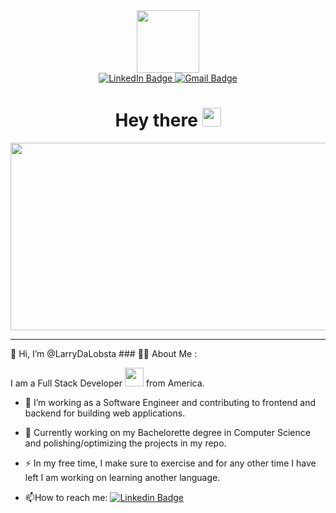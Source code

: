 
<!---
LarryDaLobsta/LarryDaLobsta is a ✨ special ✨ repository because its `README.md` (this file) appears on your GitHub profile.
You can click the Preview link to take a look at your changes.
--->

<div id="header" align="center">
    <img src="https://media.giphy.com/media/XwBzLXzYq7ljHBXkHk/giphy.gif" width="100"/>
<div id="badges">
    <a href="www.linkedin.com/in/larry-white-184163254">
        <img src="https://img.shields.io/badge/LinkedIn-blue?style=for-the-badge&logo=linkedin&logoColor=white" alt="LinkedIn Badge"/>
    </a>
    <a href="www.linkedin.com/in/larry-white-184163254">
        <img src="https://img.shields.io/badge/Gmail-D14836?style=for-the-badge&logo=gmail&logoColor=white" alt="Gmail Badge" />
    </a>
   
</div>

<img src="https://komarev.com/ghpvc/?username=LarryDaLobsta&style=flat-square&color=blue" alt=""/>


<h1>
  Hey there
    <img src="https://media.giphy.com/media/3owyplYLWlGFQk9mF2/giphy.gif" width="30px"/>
</h1>
  
</div>



<div align="center">
  <img src="https://media.giphy.com/media/dWesBcTLavkZuG35MI/giphy.gif" width="600" height="300"/>
</div>


---


👋 Hi, I’m @LarryDaLobsta ### :man_technologist: About Me :

I am a Full Stack Developer <img src="https://media.giphy.com/media/WUlplcMpOCEmTGBtBW/giphy.gif" width="30"> from America.


- :telescope: I’m working as a Software Engineer and contributing to frontend and backend for building web applications.

- :seedling: Currently working on my Bachelorette degree in Computer Science and polishing/optimizing the projects in my repo.

- :zap: In my free time, I make sure to exercise and for any other time I have left I am working on learning another language.

- :mailbox:How to reach me: [![Linkedin Badge](https://img.shields.io/badge/-LinkedIn-blue?style=flat&logo=Linkedin&logoColor=white)](www.linkedin.com/in/larry-white-184163254)



